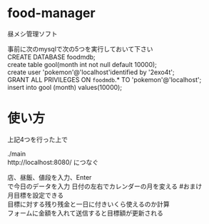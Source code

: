 # food-manager  
昼メシ管理ソフト  
  
事前に次のmysqlで次の5つを実行しておいて下さい  
CREATE DATABASE foodmdb;  
create table gool(month int not null default 10000);  
create user 'pokemon'@'localhost'identified by '2exo4t';  
GRANT ALL PRIVILEGES ON `foodmdb`.* TO 'pokemon'@'localhost';  
insert into gool (month) values(10000);  

# 使い方  
上記4つを行った上で  

./main  
http://localhost:8080/ につなぐ  

店、昼飯、値段を入力、Enter  
で今日のデータを入力
日付の左右でカレンダーの月を変える
#おまけ  
月目標を設定できる  
目標に対する残り残金と一日に付きいくら使えるのか計算  
フォームに金額を入れて送信すると目標額が更新される
